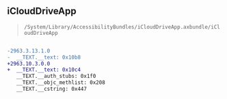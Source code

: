 ## iCloudDriveApp

> `/System/Library/AccessibilityBundles/iCloudDriveApp.axbundle/iCloudDriveApp`

```diff

-2963.3.13.1.0
-  __TEXT.__text: 0x10b8
+2963.10.3.0.0
+  __TEXT.__text: 0x10c4
   __TEXT.__auth_stubs: 0x1f0
   __TEXT.__objc_methlist: 0x208
   __TEXT.__cstring: 0x447

```
